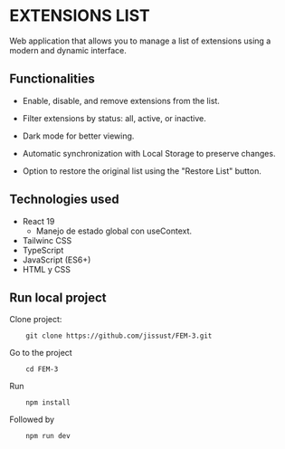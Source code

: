 # EXTENSIONS LIST
Web application that allows you to manage a list of extensions using a modern and dynamic interface.

## Functionalities

- Enable, disable, and remove extensions from the list.

- Filter extensions by status: all, active, or inactive.

- Dark mode for better viewing.

- Automatic synchronization with Local Storage to preserve changes.

- Option to restore the original list using the "Restore List" button.

## Technologies used

- React 19
    - Manejo de estado global con useContext.
- Tailwinc CSS
- TypeScript 
- JavaScript (ES6+)
- HTML y CSS

## Run local project
Clone project:
        
        git clone https://github.com/jissust/FEM-3.git

Go to the project 

        cd FEM-3

Run
        
        npm install

Followed by 
        
        npm run dev
